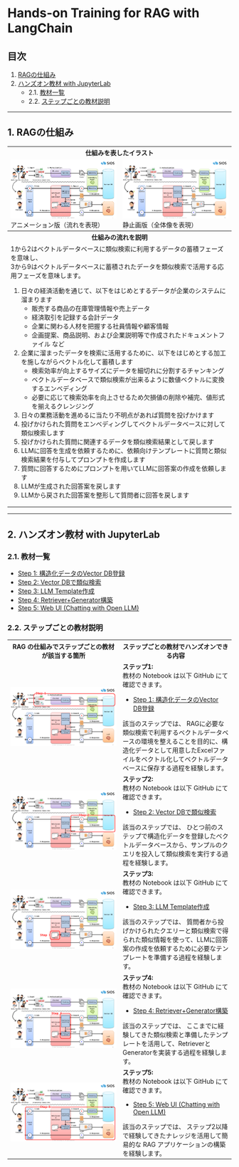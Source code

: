 # Hands-on Training for RAG with LangChain

## 目次

1. [RAGの仕組み](#1-ragの仕組み)
2. [ハンズオン教材 with JupyterLab](#2-ハンズオン教材-with-jupyterlab)
	- 2.1. [教材一覧](#21-教材一覧)
	- 2.2. [ステップごとの教材説明](#22-ステップごとの教材説明)

---

## 1. RAGの仕組み

<table>
<tr><th colspan="2">仕組みを表したイラスト</th></tr>
<tr><td width="50%"><img src="./try-my-hand/image/rag-overview.gif"><br>アニメーション版（流れを表現）</td><td  width="50%"><img src="./try-my-hand/image/rag-overview.png"><br>静止画版（全体像を表現）</td></tr>
<tr><th colspan="2">仕組みの流れを説明</th></tr>
<tr><td colspan="2">
1から2はベクトルデータベースに類似検索に利用するデータの蓄積フェーズを意味し、<br>3から9はベクトルデータベースに蓄積されたデータを類似検索で活用する応用フェーズを意味します。
<ol>
<li>日々の経済活動を通じて、以下をはじめとするデータが企業のシステムに溜まります<ul><li>販売する商品の在庫管理情報や売上データ</li><li>経済取引を記録する会計データ</li><li>企業に関わる人材を把握する社員情報や顧客情報</li><li>企画提案、商品説明、および企業説明等で作成されたドキュメントファイル
など</li></ul></li>
<li>企業に溜まったデータを検索に活用するために、以下をはじめとする加工を施しながらベクトル化して蓄積します<ul><li>検索効率が向上するサイズにデータを細切れに分割するチャンキング</li><li>ベクトルデータベースで類似検索が出来るように数値ベクトルに変換するエンベディング</li><li>必要に応じて検索効率を向上させるため欠損値の削除や補完、値形式を揃えるクレンジング</li></ul></li>
<li>日々の業務活動を進めるに当たり不明点があれば質問を投げかけます</li>
<li>投げかけられた質問をエンベディングしてベクトルデータベースに対して類似検索します</li>
<li>投げかけられた質問に関連するデータを類似検索結果として戻します</li>
<li>LLMに回答を生成を依頼するために、依頼向けテンプレートに質問と類似検索結果を付与してプロンプトを作成します</li>
<li>質問に回答するためにプロンプトを用いてLLMに回答案の作成を依頼します</li>
<li>LLMが生成された回答案を戻します</li>
<li>LLMから戻された回答案を整形して質問者に回答を戻します</li>
</ol>
</td></tr>
</table>

---

## 2. ハンズオン教材 with JupyterLab

### 2.1. 教材一覧

- [Step 1: 構造化データのVector DB登録](./try-my-hand/lesson/rag-step01-excel_to_vectordb.ipynb)
- [Step 2: Vector DBで類似検索](./try-my-hand/lesson/rag-step02-search_from_vectordb.ipynb)
- [Step 3: LLM Template作成](./try-my-hand/lesson/rag-step03-llm_template.ipynb)
- [Step 4: Retriever+Generator構築](./try-my-hand/lesson/rag-step04-retriever_and_generator.ipynb)
- [Step 5: Web UI (Chatting with Open LLM)](./try-my-hand/lesson/rag-step05-web_ui_to_chat_with_llm.ipynb)

### 2.2. ステップごとの教材説明

<table>
<tr><th width="50%">RAG の仕組みでステップごとの教材が該当する箇所</th><th width="50%">ステップごとの教材でハンズオンできる内容</th></tr>
<tr><td><img src="./try-my-hand/image/rag-overview-step1.png"></td><td>
<b>ステップ1:</b><br>教材の Notebook は以下 GitHub にて確認できます。
<ul><li><a href="./try-my-hand/lesson/rag-step01-excel_to_vectordb.ipynb">Step 1: 構造化データのVector DB登録</a></li></ul>
該当のステップでは、
RAGに必要な類似検索で利用するベクトルデータベースの環境を整えることを目的に、構造化データとして用意したExcelファイルをベクトル化してベクトルデータベースに保存する過程を経験します。
</td></tr>
<tr><td><img src="./try-my-hand/image/rag-overview-step2.png"></td><td>
<b>ステップ2:</b><br>教材の Notebook は以下 GitHub にて確認できます。
<ul><li><a href="./try-my-hand/lesson/rag-step02-search_from_vectordb.ipynb">Step 2: Vector DBで類似検索</a></li></ul>
該当のステップでは、
ひとつ前のステップで構造化データを登録したベクトルデータベースから、サンプルのクエリを投入して類似検索を実行する過程を経験します。
</td></tr>
<tr><td><img src="./try-my-hand/image/rag-overview-step3.png"></td><td>
<b>ステップ3:</b><br>教材の Notebook は以下 GitHub にて確認できます。
<ul><li><a href="./try-my-hand/lesson/rag-step03-llm_template.ipynb">Step 3: LLM Template作成</a></li></ul>
該当のステップでは、
質問者から投げかけられたクエリーと類似検索で得られた類似情報を使って、LLMに回答案の作成を依頼するために必要なテンプレートを準備する過程を経験します。
</td></tr>
<tr><td><img src="./try-my-hand/image/rag-overview-step4.png"></td><td>
<b>ステップ4:</b><br>教材の Notebook は以下 GitHub にて確認できます。
<ul><li><a href="./try-my-hand/lesson/rag-step04-retriever_and_generator.ipynb">Step 4: Retriever+Generator構築</a></li></ul>
該当のステップでは、
ここまでに経験してきた類似検索と準備したテンプレートを活用して、RetrieverとGeneratorを実装する過程を経験します。
</td></tr>
<tr><td><img src="./try-my-hand/image/rag-overview-step5.png"></td><td>
<b>ステップ5:</b><br>教材の Notebook は以下 GitHub にて確認できます。
<ul><li><a href="./try-my-hand/lesson/rag-step05-web_ui_to_chat_with_llm.ipynb">Step 5: Web UI (Chatting with Open LLM)</a></li></ul>
該当のステップでは、
ステップ2以降で経験してきたナレッジを活用して簡易的な RAG アプリケーションの構築を経験します。
</td></tr>
</table>




